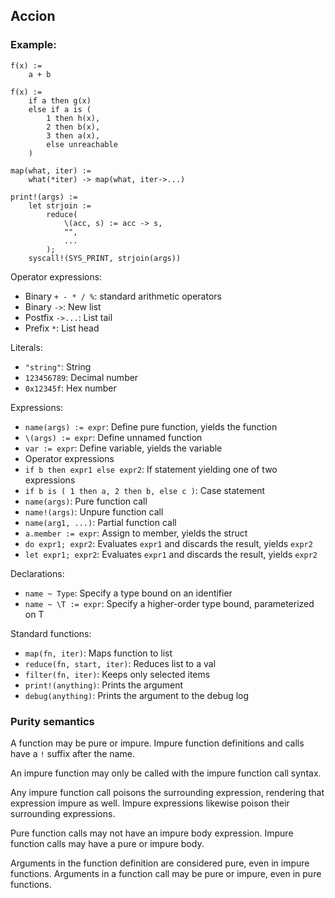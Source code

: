 ## Accion

### Example:

```
f(x) :=
    a + b

f(x) :=
    if a then g(x)
    else if a is (
        1 then h(x),
        2 then b(x),
        3 then a(x),
        else unreachable
    )

map(what, iter) :=
    what(*iter) -> map(what, iter->...)

print!(args) :=
    let strjoin :=
        reduce(
            \(acc, s) := acc -> s,
            "",
            ...
        );
    syscall!(SYS_PRINT, strjoin(args))
```

Operator expressions:
- Binary `+ - * / %`: standard arithmetic operators
- Binary `->`: New list
- Postfix `->...`: List tail
- Prefix `*`: List head

Literals:
- `"string"`: String
- `123456789`: Decimal number
- `0x12345f`: Hex number

Expressions:
- `name(args) := expr`: Define pure function, yields the function
- `\(args) := expr`: Define unnamed function
- `var := expr`: Define variable, yields the variable
- Operator expressions
- `if b then expr1 else expr2`: If statement yielding one of two expressions
- `if b is ( 1 then a, 2 then b, else c )`: Case statement
- `name(args)`: Pure function call
- `name!(args)`: Unpure function call
- `name(arg1, ...)`: Partial function call
- `a.member := expr`: Assign to member, yields the struct
- `do expr1; expr2`: Evaluates `expr1` and discards the result, yields `expr2` 
- `let expr1; expr2`: Evaluates `expr1` and discards the result, yields `expr2` 

Declarations:
- `name ~ Type`: Specify a type bound on an identifier
- `name ~ \T := expr`: Specify a higher-order type bound, parameterized on T

Standard functions:
- `map(fn, iter)`: Maps function to list
- `reduce(fn, start, iter)`: Reduces list to a val
- `filter(fn, iter)`: Keeps only selected items
- `print!(anything)`: Prints the argument
- `debug(anything)`: Prints the argument to the debug log


### Purity semantics

A function may be pure or impure. Impure function definitions and calls have a `!` suffix after the name.

An impure function may only be called with the impure function call syntax.

Any impure function call poisons the surrounding expression, rendering that expression impure as well. Impure expressions likewise poison their surrounding expressions.

Pure function calls may not have an impure body expression. Impure function calls may have a pure or impure body.

Arguments in the function definition are considered pure, even in impure functions. Arguments in a function call may be pure or impure, even in pure functions.
